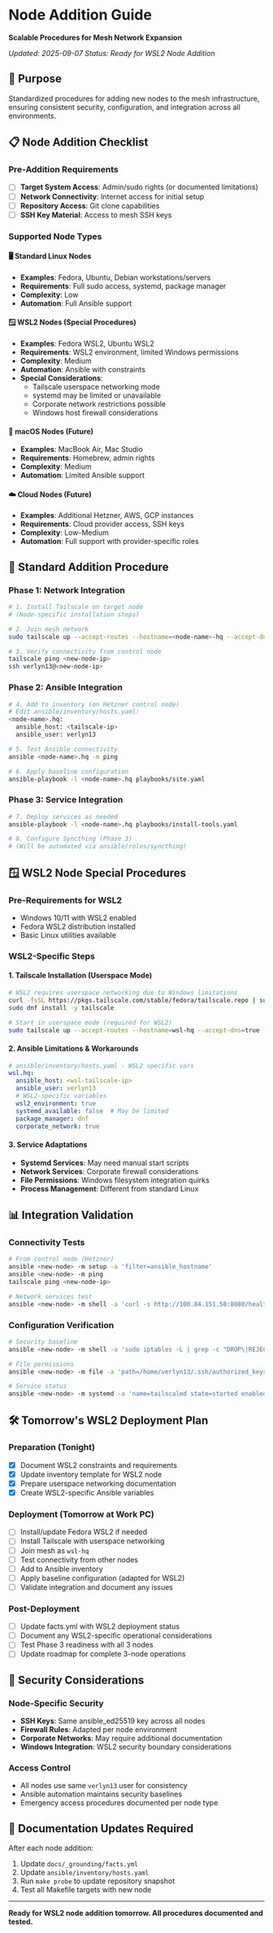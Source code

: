 # Node Addition Guide
**Scalable Procedures for Mesh Network Expansion**

*Updated: 2025-09-07*
*Status: Ready for WSL2 Node Addition*

## 🎯 Purpose

Standardized procedures for adding new nodes to the mesh infrastructure, ensuring consistent security, configuration, and integration across all environments.

## 📋 Node Addition Checklist

### Pre-Addition Requirements
- [ ] **Target System Access**: Admin/sudo rights (or documented limitations)
- [ ] **Network Connectivity**: Internet access for initial setup
- [ ] **Repository Access**: Git clone capabilities
- [ ] **SSH Key Material**: Access to mesh SSH keys

### Supported Node Types

#### 🖥️ Standard Linux Nodes
- **Examples**: Fedora, Ubuntu, Debian workstations/servers
- **Requirements**: Full sudo access, systemd, package manager
- **Complexity**: Low
- **Automation**: Full Ansible support

#### 🪟 WSL2 Nodes (Special Procedures)
- **Examples**: Fedora WSL2, Ubuntu WSL2
- **Requirements**: WSL2 environment, limited Windows permissions
- **Complexity**: Medium
- **Automation**: Ansible with constraints
- **Special Considerations**:
  - Tailscale userspace networking mode
  - systemd may be limited or unavailable
  - Corporate network restrictions possible
  - Windows host firewall considerations

#### 🍎 macOS Nodes (Future)
- **Examples**: MacBook Air, Mac Studio
- **Requirements**: Homebrew, admin rights
- **Complexity**: Medium
- **Automation**: Limited Ansible support

#### ☁️ Cloud Nodes (Future)
- **Examples**: Additional Hetzner, AWS, GCP instances
- **Requirements**: Cloud provider access, SSH keys
- **Complexity**: Low-Medium
- **Automation**: Full support with provider-specific roles

## 🚀 Standard Addition Procedure

### Phase 1: Network Integration
```bash
# 1. Install Tailscale on target node
# (Node-specific installation steps)

# 2. Join mesh network
sudo tailscale up --accept-routes --hostname=<node-name>-hq --accept-dns=true

# 3. Verify connectivity from control node
tailscale ping <new-node-ip>
ssh verlyn13@<new-node-ip>
```

### Phase 2: Ansible Integration
```bash
# 4. Add to inventory (on Hetzner control node)
# Edit ansible/inventory/hosts.yaml:
<node-name>.hq:
  ansible_host: <tailscale-ip>
  ansible_user: verlyn13

# 5. Test Ansible connectivity
ansible <node-name>.hq -m ping

# 6. Apply baseline configuration
ansible-playbook -l <node-name>.hq playbooks/site.yaml
```

### Phase 3: Service Integration
```bash
# 7. Deploy services as needed
ansible-playbook -l <node-name>.hq playbooks/install-tools.yaml

# 8. Configure Syncthing (Phase 3)
# (Will be automated via ansible/roles/syncthing)
```

## 🪟 WSL2 Node Special Procedures

### Pre-Requirements for WSL2
- Windows 10/11 with WSL2 enabled
- Fedora WSL2 distribution installed
- Basic Linux utilities available

### WSL2-Specific Steps

#### 1. Tailscale Installation (Userspace Mode)
```bash
# WSL2 requires userspace networking due to Windows limitations
curl -fsSL https://pkgs.tailscale.com/stable/fedora/tailscale.repo | sudo tee /etc/yum.repos.d/tailscale.repo
sudo dnf install -y tailscale

# Start in userspace mode (required for WSL2)
sudo tailscale up --accept-routes --hostname=wsl-hq --accept-dns=true --userspace-networking
```

#### 2. Ansible Limitations & Workarounds
```yaml
# ansible/inventory/hosts.yaml - WSL2 specific vars
wsl.hq:
  ansible_host: <wsl-tailscale-ip>
  ansible_user: verlyn13
  # WSL2-specific variables
  wsl2_environment: true
  systemd_available: false  # May be limited
  package_manager: dnf
  corporate_network: true
```

#### 3. Service Adaptations
- **Systemd Services**: May need manual start scripts
- **Network Services**: Corporate firewall considerations
- **File Permissions**: Windows filesystem integration quirks
- **Process Management**: Different from standard Linux

## 📊 Integration Validation

### Connectivity Tests
```bash
# From control node (Hetzner)
ansible <new-node> -m setup -a 'filter=ansible_hostname'
ansible <new-node> -m ping
tailscale ping <new-node-ip>

# Network services test
ansible <new-node> -m shell -a 'curl -s http://100.84.151.58:8080/health || echo "Service unreachable"'
```

### Configuration Verification
```bash
# Security baseline
ansible <new-node> -m shell -a 'sudo iptables -L | grep -c "DROP\|REJECT"'

# File permissions
ansible <new-node> -m file -a 'path=/home/verlyn13/.ssh/authorized_keys state=file'

# Service status
ansible <new-node> -m systemd -a 'name=tailscaled state=started enabled=yes'
```

## 🛠️ Tomorrow's WSL2 Deployment Plan

### Preparation (Tonight)
- [x] Document WSL2 constraints and requirements
- [x] Update inventory template for WSL2 node
- [x] Prepare userspace networking documentation
- [x] Create WSL2-specific Ansible variables

### Deployment (Tomorrow at Work PC)
- [ ] Install/update Fedora WSL2 if needed
- [ ] Install Tailscale with userspace networking
- [ ] Join mesh as `wsl-hq`
- [ ] Test connectivity from other nodes
- [ ] Add to Ansible inventory
- [ ] Apply baseline configuration (adapted for WSL2)
- [ ] Validate integration and document any issues

### Post-Deployment
- [ ] Update facts.yml with WSL2 deployment status
- [ ] Document any WSL2-specific operational considerations
- [ ] Test Phase 3 readiness with all 3 nodes
- [ ] Update roadmap for complete 3-node operations

## 🔐 Security Considerations

### Node-Specific Security
- **SSH Keys**: Same ansible_ed25519 key across all nodes
- **Firewall Rules**: Adapted per node environment
- **Corporate Networks**: May require additional documentation
- **Windows Integration**: WSL2 security boundary considerations

### Access Control
- All nodes use same `verlyn13` user for consistency
- Ansible automation maintains security baselines
- Emergency access procedures documented per node type

## 📝 Documentation Updates Required

After each node addition:
1. Update `docs/_grounding/facts.yml`
2. Update `ansible/inventory/hosts.yaml`
3. Run `make probe` to update repository snapshot
4. Test all Makefile targets with new node

---

**Ready for WSL2 node addition tomorrow. All procedures documented and tested.**